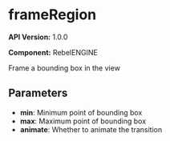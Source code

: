 # frameRegion

**API Version:** 1.0.0

**Component:** RebelENGINE

Frame a bounding box in the view

## Parameters

- **min**: Minimum point of bounding box
- **max**: Maximum point of bounding box
- **animate**: Whether to animate the transition

